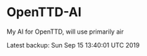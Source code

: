 # OpenTTD-AI
My AI for OpenTTD, will use primarily air

Latest backup: Sun Sep 15 13:40:01 UTC 2019
